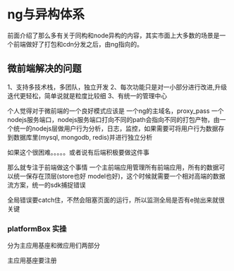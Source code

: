 # ng与异构体系

前面介绍了那么多有关于同构和node异构的内容，其实市面上大多数的场景是一个前端做好了打包和cdn分发之后，由ng指向的。

## 微前端解决的问题

1、支持多技术栈，多团队，独立开发
2、每次功能只是对一小部分进行改进,升级迭代更轻松，简单说就是粒度比较细
3、有统一的管理中心

个人觉得对于微前端的一个良好模式应该是
一个ng的主域名，proxy_pass 一个nodejs服务端口，nodejs服务端口打向不同的path会指向不同的打包产物，由一个统一的nodejs层做用户行为分析，日志，监控，如果需要可将用户行为数据存到数据库里(mysql, mongodb, redis)并进行独立分析

如果这个很困难。。。。。或者说有后端积极要做这件事

那么就专注于前端做这个事情
一个主前端应用管理所有前端应用，所有的数据可以统一保存在顶层(store也好 model也好)，这个时候就需要一个相对高端的数据流方案，统一的sdk捕捉错误

全局错误要catch住，不然会阻塞页面的运行，所以监测全局是否有e抛出来就很关键

### platformBox 实操

分为主应用基座和微应用们两部分

主应用基座要注册
